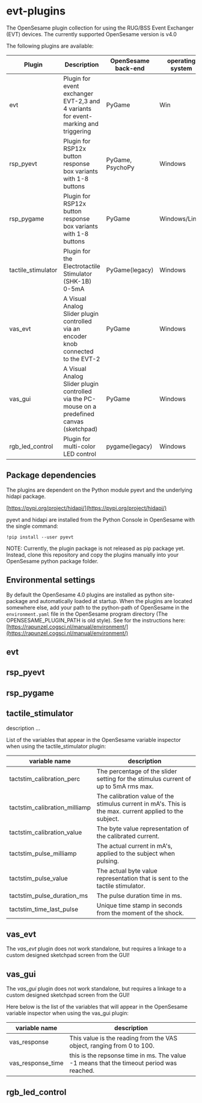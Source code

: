 # evt-plugins
The OpenSesame plugin collection for using the RUG/BSS Event Exchanger (EVT) devices.
The currently supported OpenSesame version is v4.0

The following plugins are available:

Plugin | Description | OpenSesame back-end | operating system | Status | Note
------ | ----------- | ------------------- | ---------------- | ------ | ----
evt | Plugin for event exchanger EVT-2,3 and 4 variants for event-marking and triggering | PyGame | Win | **validated**
rsp_pyevt | Plugin for RSP12x button response box variants with 1-8 buttons | PyGame, PsychoPy | Windows | **validated** | Keyboard timeout 'infinite' does not work under PsychoPy.
rsp_pygame | Plugin for RSP12x button response box variants with 1-8 buttons | PyGame | Windows/Linux | **validated**
tactile_stimulator | Plugin for the Electrotactile Stimulator (SHK-1B) 0-5mA | PyGame(legacy) | Windows | **validated**
vas_evt | A Visual Analog Slider plugin controlled via an encoder knob connected to the EVT-2 | PyGame | Windows | not validated
vas_gui | A Visual Analog Slider plugin controlled via the PC-mouse on a predefined canvas (sketchpad) | PyGame | Windows | **validated**
rgb_led_control | Plugin for multi-color LED control | pygame(legacy) | Windows | not validated

## Package dependencies
The plugins are dependent on the Python module pyevt and the underlying hidapi package.

[https://pypi.org/project/hidapi/](https://pypi.org/project/hidapi/)

pyevt and hidapi are installed from the Python Console in OpenSesame with the single command:

`!pip install --user pyevt`

NOTE: Currently, the plugin package is not released as pip package yet. Instead, clone this repository and copy the plugins manually into your OpenSesame python package folder.

## Environmental settings
By default the OpenSesame 4.0 plugins are installed as python site-package and automatically loaded at startup.
When the plugins are located somewhere else, add your path to the python-path of OpenSesame in the `environment.yaml` file in the OpenSesame program directory (The OPENSESAME_PLUGIN_PATH is old style). See for the instructions here: [https://rapunzel.cogsci.nl/manual/environment/](https://rapunzel.cogsci.nl/manual/environment/) 

## evt

## rsp_pyevt

## rsp_pygame

## tactile_stimulator
description ...

List of the variables that appear in the OpenSesame variable inspector when using the tactile_stimulator plugin:

variable name | description
------------- | -----------
tactstim_calibration_perc | The percentage of the slider setting for the stimulus current of up to 5mA rms max.
tactstim_calibration_milliamp | The calibration value of the stimulus current in mA's. This is the max. current applied to the subject.
tactstim_calibration_value | The byte value representation of the calibrated current.
tactstim_pulse_milliamp | The actual current in mA's, applied to the subject when pulsing.
tactstim_pulse_value | The actual byte value representation that is sent to the tactile stimulator.
tactstim_pulse_duration_ms | The pulse duration time in ms.
tactstim_time_last_pulse | Unique time stamp in seconds from the moment of the shock.

## vas_evt
The *vas_evt* plugin does not work standalone, but requires a linkage to a custom designed sketchpad screen from the GUI!

## vas_gui
The *vas_gui* plugin does not work standalone, but requires a linkage to a custom designed sketchpad screen from the GUI!

Here below is the list of the variables that will appear in the OpenSesame variable inspector when using the vas_gui plugin:

variable name | description
------------- | -----------
vas_response | This value is the reading from the VAS object, ranging from 0 to 100.
vas_response_time | this is the repsonse time in ms. The value -1 means that the timeout period was reached.

## rgb_led_control
